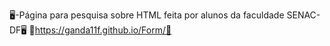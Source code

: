 🖥️-Página para pesquisa sobre HTML feita por alunos da faculdade SENAC-DF🖥️
📁https://ganda11f.github.io/Form/📁
